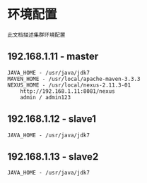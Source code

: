 # 环境配置  
    此文档描述集群环境配置  
## 192.168.1.11 - master
    JAVA_HOME - /usr/java/jdk7  
    MAVEN_HOME - /usr/local/apache-maven-3.3.3  
    NEXUS_HOME - /usr/local/nexus-2.11.3-01  
        http://192.168.1.11:8081/nexus  
        admin / admin123  
## 192.168.1.12 - slave1  
    JAVA_HOME - /usr/java/jdk7  
## 192.168.1.13 - slave2  
    JAVA_HOME - /usr/java/jdk7  
